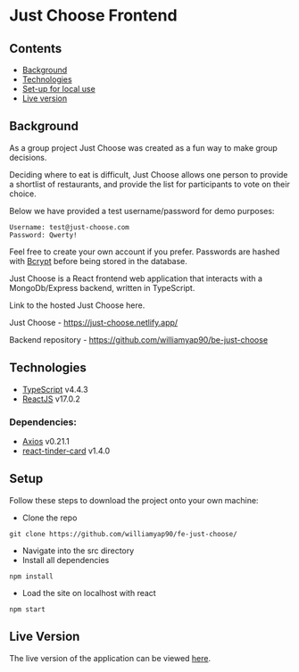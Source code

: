 # Just Choose Frontend

## Contents

-   [Background](#background)
-   [Technologies](#technologies)
-   [Set-up for local use](#setup)
-   [Live version](#live)
    <a name=background></a>

## Background

As a group project Just Choose was created as a fun way to make group decisions.

Deciding where to eat is difficult, Just Choose allows one person to provide a shortlist of restaurants, and provide the list for participants to vote on their choice.

Below we have provided a test username/password for demo purposes:

```
Username: test@just-choose.com
Password: Qwerty!
```

Feel free to create your own account if you prefer. Passwords are hashed with [Bcrypt](https://www.npmjs.com/package/bcrypt) before being stored in the database.

Just Choose is a React frontend web application that interacts with a MongoDb/Express backend, written in TypeScript.

Link to the hosted Just Choose here.

Just Choose - https://just-choose.netlify.app/

Backend repository - https://github.com/williamyap90/be-just-choose

<a name=technologies></a>

## Technologies

-   [TypeScript](https://www.typescriptlang.org/) v4.4.3
-   [ReactJS](https://reactjs.org/) v17.0.2

### Dependencies:

-   [Axios](https://axios-http.com/docs/intro) v0.21.1
-   [react-tinder-card](https://www.npmjs.com/package/react-tinder-card) v1.4.0
    <a name=setup></a>

## Setup

Follow these steps to download the project onto your own machine:

-   Clone the repo

```
git clone https://github.com/williamyap90/fe-just-choose/
```

-   Navigate into the src directory
-   Install all dependencies

```
npm install
```

-   Load the site on localhost with react

```
npm start
```

<a name=live></a>

## Live Version

The live version of the application can be viewed [here](https://just-choose.netlify.app/).
